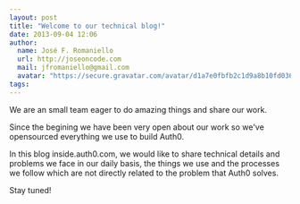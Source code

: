 ```yaml
---
layout: post
title: "Welcome to our technical blog!"
date: 2013-09-04 12:06
author: 
  name: José F. Romaniello
  url: http://joseoncode.com
  mail: jfromaniello@gmail.com
  avatar: "https://secure.gravatar.com/avatar/d1a7e0fbfb2c1d9a8b10fd03648da78f.png"
tags: 
---
```


We are an small team eager to do amazing things and share our work. 

Since the begining we have been very open about our work so we've opensourced everything we use to build Auth0.

In this blog inside.auth0.com, we would like to share technical details and problems we face in our daily basis, the things we use and the processes we follow which are not directly related to the problem that Auth0 solves.

Stay tuned!
